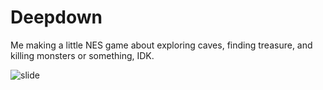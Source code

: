 # Deepdown

Me making a little NES game about exploring caves, finding treasure, and killing monsters or something, IDK.

![slide](https://user-images.githubusercontent.com/1318579/171747504-cf547439-43f3-40a5-8a86-c9f5ddba2f29.gif)

